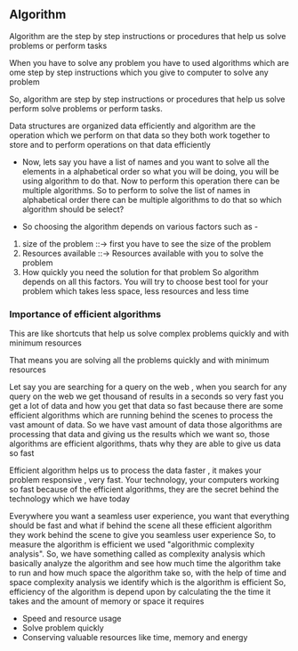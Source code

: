 ## Algorithm

Algorithm are the step by step instructions or procedures that help us solve problems or perform tasks

When you have to solve any problem you have to used algorithms which are ome step by step instructions which you give to computer to solve any problem  

So, algorithm are step by step instructions or procedures that help us solve perform solve problems or perform tasks.

Data structures are organized data efficiently and algorithm are the operation which we perform on that data so they both work together to store and to perform operations on that data efficiently

* Now, lets say you have a list of names and you want to solve all the elements in a alphabetical order so what you will be doing, you will be using algorithm to do that. Now to perform this operation there can be multiple algorithms. So to perform to solve the list of names in alphabetical order there can be multiple algorithms to do that so which algorithm should be select?

* So choosing the algorithm depends on various factors such as -
 1. size of the problem ::-> first you have to see the size of the problem
2. Resources available ::-> Resources available with you to solve the problem
 3. How quickly you need the solution for that problem
So algorithm depends on all this factors. You will try to choose best tool for your problem which takes less space, less resources and less time

### Importance of efficient algorithms

This are like shortcuts that help us solve complex problems quickly and with  minimum resources

That means you are solving all the problems quickly and with minimum resources 

Let say you are searching for a query on the web , when you search for any query on the web we get thousand of results in a seconds so very fast you get a lot of data and how you get that data so fast because there are some efficient algorithms which are running behind the scenes to process the vast amount of data. 
So we have vast amount of data those algorithms are processing that data and giving us the results which we want so, those algorithms are efficient algorithms, thats why they are able to give us data so fast

Efficient algorithm helps us to process the data faster , it makes your problem responsive , very fast. Your technology, your computers working so fast because of the efficient algorithms, they are the secret behind the technology which we have today 

Everywhere you want a seamless user experience, you want that everything should be fast
and what if behind the scene 
all these efficient algorithm they work behind the scene to give you seamless user experience
So, to measure the algorithm is efficient we used "algorithmic complexity analysis". So, we have something called as complexity analysis which basically analyze the algorithm and see how much time the algorithm take to run and how much space the algorithm take
so, with the help of time and space complexity analysis we identify which is the algorithm is efficient 
So, efficiency of the algorithm is depend upon by calculating the the time it takes and the amount of memory or space it requires

* Speed and resource usage
* Solve problem quickly
* Conserving valuable resources like time, memory and energy
